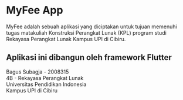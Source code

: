 # MyFee App

MyFee adalah sebuah aplikasi yang diciptakan untuk tujuan memenuhi tugas matakuliah Konstruksi Perangkat Lunak (KPL) program studi Rekayasa Perangkat Lunak Kampus UPI di Cibiru.

## Aplikasi ini dibangun oleh framework Flutter

Bagus Subagja - 2008315 <br />
4B - Rekayasa Perangkat Lunak<br />
Universitas Pendidikan Indonesia<br />
Kampus UPI di Cibiru

